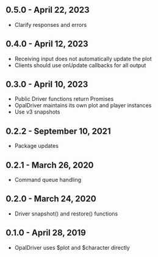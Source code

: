 ## 0.5.0 - April 22, 2023
- Clarify responses and errors

## 0.4.0 - April 12, 2023
- Receiving input does not automatically update the plot
- Clients should use onUpdate callbacks for all output

## 0.3.0 - April 10, 2023
- Public Driver functions return Promises
- OpalDriver maintains its own plot and player instances
- Use v3 snapshots

## 0.2.2 - September 10, 2021
- Package updates

## 0.2.1 - March 26, 2020
- Command queue handling

## 0.2.0 - March 24, 2020
- Driver snapshot() and restore() functions

## 0.1.0 - April 28, 2019
- OpalDriver uses $plot and $character directly
